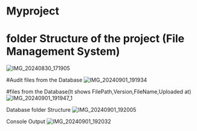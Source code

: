# Myproject


# folder Structure of the project (File Management System)
![IMG_20240830_171905](https://github.com/user-attachments/assets/59676c4b-57b4-44bb-864f-b4ff278102e0)

#Audit files from the Database
![IMG_20240901_191934](https://github.com/user-attachments/assets/a5b1cbe0-1e29-44fc-ae0f-b780e772bfed)

 #files from the Database(It shows FilePath,Version,FileName,Uploaded at)
![IMG_20240901_191947_1](https://github.com/user-attachments/assets/b1e1fbf8-dfc0-4b61-be3a-a3bf15ea8733)

Database folder Structure
![IMG_20240901_192005](https://github.com/user-attachments/assets/0bf588ad-20e7-47fe-8e19-15c5dce54a00)

Console Output 
![IMG_20240901_192032](https://github.com/user-attachments/assets/c3801a27-a1eb-4f71-b09c-824e81c96d0a)
